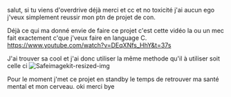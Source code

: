 salut, si tu viens d'overdrive déjà merci et cc et no toxicité j'ai aucun ego j'veux simplement reussir mon ptn de projet de con.

Déjà ce qui ma donné envie de faire ce projet c'est cette vidéo la ou un mec fait exactement c'que j'veux faire en language C. 
https://www.youtube.com/watch?v=DEqXNfs_HhY&t=37s

J'ai trouver sa cool et j'ai donc utiliser la même methode qu'il à utiliser soit celle ci
![Safeimagekit-resized-img](https://github.com/aitrawr/donut/assets/110969138/e5c4bb15-3f9f-4501-ad5b-1b442045176c)

Pour le moment j'met ce projet en standby le temps de retrouver ma santé mental et mon cerveau. oki merci bye
